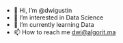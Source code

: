 - 👋 Hi, I’m @dwigustin
- 👀 I’m interested in Data Science
- 🌱 I’m currently learning Data
- 📫 How to reach me dwi@algorit.ma

<!---
dwigustin/dwigustin is a ✨ special ✨ repository because its `README.md` (this file) appears on your GitHub profile.
You can click the Preview link to take a look at your changes.
--->
